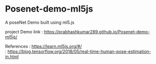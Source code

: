 # Posenet-demo-ml5js
A poseNet Demo built using ml5.js


project Demo link : https://prabhashkumar289.github.io/Posenet-demo-ml5js/



References : https://learn.ml5js.org/#/  
           : https://blog.tensorflow.org/2018/05/real-time-human-pose-estimation-in.html
